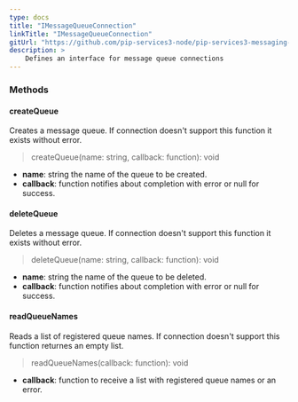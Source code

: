 ```yaml
---
type: docs
title: "IMessageQueueConnection"
linkTitle: "IMessageQueueConnection"
gitUrl: "https://github.com/pip-services3-node/pip-services3-messaging-node"
description: >
    Defines an interface for message queue connections
---
```


### Methods

#### createQueue
Creates a message queue. If connection doesn't support this function it exists without error.

> createQueue(name: string, callback: function): void

- **name**: string the name of the queue to be created.
- **callback**: function notifies about completion with error or null for success. 

#### deleteQueue
Deletes a message queue. If connection doesn't support this function it exists without error.

> deleteQueue(name: string, callback: function): void

- **name**: string the name of the queue to be deleted.
- **callback**: function notifies about completion with error or null for success.

#### readQueueNames
Reads a list of registered queue names. If connection doesn't support this function returnes an empty list.

> readQueueNames(callback: function): void

- **callback**: function to receive a list with registered queue names or an error.

